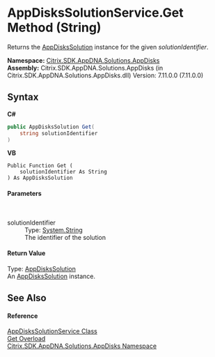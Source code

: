 # AppDisksSolutionService.Get Method (String)
 

Returns the <a href="c558efde-3ed2-f446-b9f0-43e9bdfd40c2">AppDisksSolution</a> instance for the given *solutionIdentifier*.

**Namespace:**&nbsp;<a href="3c384851-470e-e1e2-019f-9fa48f730a55">Citrix.SDK.AppDNA.Solutions.AppDisks</a><br />**Assembly:**&nbsp;Citrix.SDK.AppDNA.Solutions.AppDisks (in Citrix.SDK.AppDNA.Solutions.AppDisks.dll) Version: 7.11.0.0 (7.11.0.0)

## Syntax

**C#**
```csharp
public AppDisksSolution Get(
	string solutionIdentifier
)
```

**VB**
```vbnet
Public Function Get ( 
	solutionIdentifier As String
) As AppDisksSolution
```


#### Parameters
&nbsp;<dl><dt>solutionIdentifier</dt><dd>Type: <a href="http://msdn2.microsoft.com/en-us/library/s1wwdcbf" target="_blank">System.String</a><br />The identifier of the solution</dd></dl>

#### Return Value
Type: <a href="c558efde-3ed2-f446-b9f0-43e9bdfd40c2">AppDisksSolution</a><br />An <a href="c558efde-3ed2-f446-b9f0-43e9bdfd40c2">AppDisksSolution</a> instance.

## See Also


#### Reference
<a href="788c5801-0980-62fe-f2f1-cc8e70c9365f">AppDisksSolutionService Class</a><br /><a href="739192de-dc24-92a2-e2ee-de67ce46f156">Get Overload</a><br /><a href="3c384851-470e-e1e2-019f-9fa48f730a55">Citrix.SDK.AppDNA.Solutions.AppDisks Namespace</a><br />